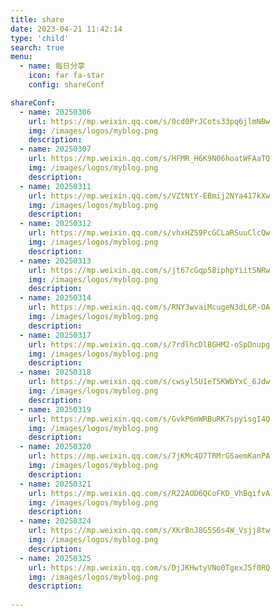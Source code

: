 ```yaml
---
title: share
date: 2023-04-21 11:42:14
type: 'child'
search: true
menu:
  - name: 每日分享
    icon: far fa-star
    config: shareConf

shareConf:
  - name: 20250306
    url: https://mp.weixin.qq.com/s/0cd0PrJCots33pq6jlmNBw
    img: /images/logos/myblog.png
    description: 
  - name: 20250307
    url: https://mp.weixin.qq.com/s/HFMR_H6K9N06hoatWFAaTQ
    img: /images/logos/myblog.png
    description: 
  - name: 20250311
    url: https://mp.weixin.qq.com/s/VZtNtY-EBmij2NYa417kXw
    img: /images/logos/myblog.png
    description: 
  - name: 20250312
    url: https://mp.weixin.qq.com/s/vhxHZS9PcGCLaRSuuClcQw
    img: /images/logos/myblog.png
    description: 
  - name: 20250313
    url: https://mp.weixin.qq.com/s/jt67cGqp58iphpYiit5NRw
    img: /images/logos/myblog.png
    description: 
  - name: 20250314
    url: https://mp.weixin.qq.com/s/RNY3wvaiMcugeN3dL6P-OA
    img: /images/logos/myblog.png
    description: 
  - name: 20250317
    url: https://mp.weixin.qq.com/s/7rdlhcDlBGHM2-oSpDnupg
    img: /images/logos/myblog.png
    description:     
  - name: 20250318
    url: https://mp.weixin.qq.com/s/cwsyl5U1eT5KWbYxC_6Jdw
    img: /images/logos/myblog.png
    description:
  - name: 20250319
    url: https://mp.weixin.qq.com/s/GvkP6mWRBuRK7spyisgI4Q
    img: /images/logos/myblog.png
    description:  
  - name: 20250320
    url: https://mp.weixin.qq.com/s/7jKMc4D7TRMrGSaemKanPA
    img: /images/logos/myblog.png
    description:  
  - name: 20250321
    url: https://mp.weixin.qq.com/s/R22AOD6QCoFKD_VhBqifvA
    img: /images/logos/myblog.png
    description:  
  - name: 20250324
    url: https://mp.weixin.qq.com/s/XKrBnJ8G5S6s4W_Vsjj8tw
    img: /images/logos/myblog.png
    description:  
  - name: 20250325
    url: https://mp.weixin.qq.com/s/DjJKHwtyVNo0TgexJ5f0RQ
    img: /images/logos/myblog.png
    description:  
    
---
```






